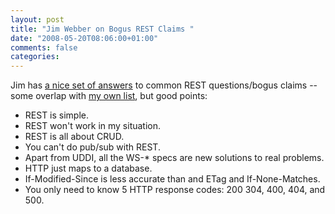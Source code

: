 ```yaml
---
layout: post
title: "Jim Webber on Bogus REST Claims "
date: "2008-05-20T08:06:00+01:00"
comments: false
categories: 
---
```


<p>Jim has <a href="http://jim.webber.name/2008/05/20/2f7966ac-29e8-4569-8645-6e85ba449898.aspx">a nice set of answers</a> to common REST questions/bogus claims -- some overlap with <a href="http://www.infoq.com/articles/tilkov-rest-doubts">my own list</a>, but good points:</p>

<ul>
<li>REST is simple.</li>
<li>REST won't work in my situation.</li>
<li>REST is all about CRUD.</li>
<li>You can't do pub/sub with REST.</li>
<li>Apart from UDDI, all the WS-* specs are new solutions to real problems.</li>
<li>HTTP just maps to a database.</li>
<li>If-Modified-Since is less accurate than and ETag and If-None-Matches.</li>
<li>You only need to know 5 HTTP response codes: 200 304, 400, 404, and 500.</li>
</ul>


